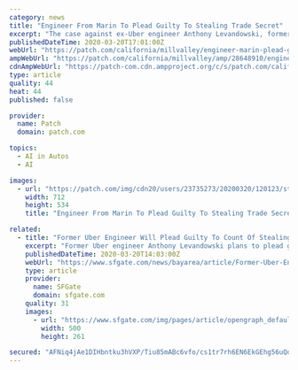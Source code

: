 ```yaml
---
category: news
title: "Engineer From Marin To Plead Guilty To Stealing Trade Secret"
excerpt: "The case against ex-Uber engineer Anthony Levandowski, formerly with Google's self-driving car program, involved driverless-car technology. MARIN COUNTY, CA — Former Uber engineer Anthony Levandowski plans to plead guilty in federal court in San Francisco to one count of stealing a trade secret related to self-driving cars from Google Inc."
publishedDateTime: 2020-03-20T17:01:00Z
webUrl: "https://patch.com/california/millvalley/engineer-marin-plead-guilty-stealing-trade-secret"
ampWebUrl: "https://patch.com/california/millvalley/amp/28648910/engineer-marin-plead-guilty-stealing-trade-secret"
cdnAmpWebUrl: "https://patch-com.cdn.ampproject.org/c/s/patch.com/california/millvalley/amp/28648910/engineer-marin-plead-guilty-stealing-trade-secret"
type: article
quality: 44
heat: 44
published: false

provider:
  name: Patch
  domain: patch.com

topics:
  - AI in Autos
  - AI

images:
  - url: "https://patch.com/img/cdn20/users/23735273/20200320/120123/styles/patch_image/public/justice-generic-shutterstock-115797652___20114935579.jpg?width=984"
    width: 712
    height: 534
    title: "Engineer From Marin To Plead Guilty To Stealing Trade Secret"

related:
  - title: "Former Uber Engineer Will Plead Guilty To Count Of Stealing Driverless Car Trade Secret"
    excerpt: "Former Uber engineer Anthony Levandowski plans to plead guilty in federal court in San Francisco to one count of stealing a trade secret related to self-driving cars from Google Inc., according to documents filed in the court on Thursday."
    publishedDateTime: 2020-03-20T14:03:00Z
    webUrl: "https://www.sfgate.com/news/bayarea/article/Former-Uber-Engineer-Will-Plead-Guilty-To-Count-15144875.php"
    type: article
    provider:
      name: SFGate
      domain: sfgate.com
    quality: 31
    images:
      - url: "https://www.sfgate.com/img/pages/article/opengraph_default.png"
        width: 500
        height: 261

secured: "AFNiq4jAe1DIHbntku3hVXP/Tiu85mABc6vfo/cs1tr7rh6EN6EkGEhg56uQonoViysm8eSErbJuga575ygSSHs/m4Gd2QYVbSSikwu37pac+7n27S2GphjQGwTNoU1lDFe//S9pcpPrtit4mandLd97Xcmy4cfJxc+pq+cn0A6zZfPdFO35qppr6TqnlJ0VP1TEatWY6rr9oskEfVMjsasXQQGQq9qdAMtfgkRED79cMKVciWsqf2n31qyx/zueYOCgtnlZzzf5vrmjYfOPTkGgliGZi8Y6ffhruRGopCIDfge6ROwMauzo1NS8lhBRUhBKB/SdV7aU5XumIqxGdWsDVuMg4segSnky0e2Emq5OZn25upn2vxDzM0rNlxSBg28M38W2wSj6+XWh8Eu+KBd8UUENV3hTfvp66QgykGJ0WKTIaXRXFj+21lvhtz/f29+HvbPvO9lv28rz2Py+P6NZjsiNnRtqVuIsvasWXhg=;M4wYyuwU6VFrfP4Ew6N2fw=="
---
```


